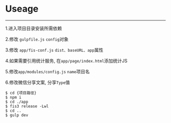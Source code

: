 # Useage
---

1.进入项目目录安装所需依赖

2.修改 `gulpfile.js` `config`对象

3.修改 `app/fis-conf.js` `dist、baseURL、app`属性

4.如果需要引用统计服务, 在`app/page/index.html`添加统计JS

5.修改`app/modules/config.js` `name`项目名

6.修改微信分享文案, 分享`Type`值

```
$ cd {项目路径}
$ npm i
$ cd ./app
$ fis3 release -Lwl
$ cd ..
$ gulp dev
```